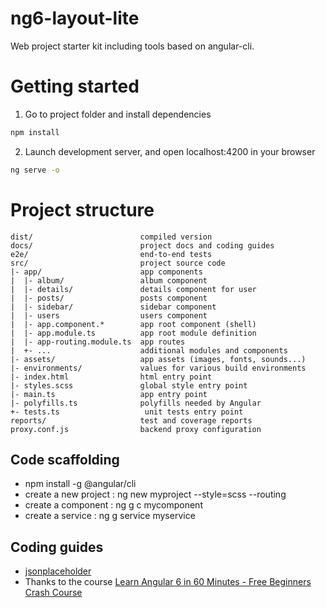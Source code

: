 # ng6-layout-lite

Web project starter kit including tools based on angular-cli.

# Getting started

1. Go to project folder and install dependencies
```bash
npm install
```

2. Launch development server, and open localhost:4200 in your browser
```bash
ng serve -o
```

# Project structure

```
dist/                        compiled version
docs/                        project docs and coding guides
e2e/                         end-to-end tests
src/                         project source code
|- app/                      app components
|  |- album/                 album component
|  |- details/               details component for user
|  |- posts/                 posts component
|  |- sidebar/               sidebar component
|  |- users                  users component
|  |- app.component.*        app root component (shell)
|  |- app.module.ts          app root module definition
|  |- app-routing.module.ts  app routes
|  +- ...                    additional modules and components
|- assets/                   app assets (images, fonts, sounds...)
|- environments/             values for various build environments
|- index.html                html entry point
|- styles.scss               global style entry point
|- main.ts                   app entry point
|- polyfills.ts              polyfills needed by Angular
+- tests.ts                   unit tests entry point
reports/                     test and coverage reports
proxy.conf.js                backend proxy configuration
```

## Code scaffolding

* npm install -g @angular/cli
* create a new project : ng new myproject --style=scss --routing
* create a component : ng g c mycomponent
* create a service : ng g service myservice

## Coding guides

- [jsonplaceholder](https://jsonplaceholder.typicode.com)
- Thanks to the course [Learn Angular 6 in 60 Minutes - Free Beginners Crash Course](https://www.youtube.com/watch?v=z4JUm0Bq9AM)





